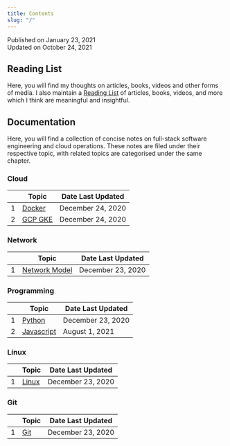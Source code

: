 ```yaml
---
title: Contents
slug: "/"
---
```


Published on January 23, 2021  
Updated on October 24, 2021

## Reading List

Here, you will find my thoughts on articles, books, videos and other forms of media. I also maintain a [Reading List](reading-list) of articles, books, videos, and more which I think are meaningful and insightful.

## Documentation

Here, you will find a collection of concise notes on full-stack software engineering and cloud operations. These notes are filed under their respective topic, with related topics are categorised under the same chapter.

### Cloud

<div class="contentTableContainer">

|     | Topic                          | Date Last Updated |
| --- | ------------------------------ | ----------------- |
| 1   | [Docker](docker-cheatsheet)    | December 24, 2020 |
| 2   | [GCP GKE](gcp-gke-cheatsheet)  | December 24, 2020 |

</div>

### Network

<div class="contentTableContainer">

|     | Topic                         | Date Last Updated |
| --- | ----------------------------- | ----------------- |
| 1   | [Network Model](network-model)| December 23, 2020 |

</div>

### Programming

<div class="contentTableContainer">

|     | Topic                        | Date Last Updated |
| --- | ---------------------------- | ----------------- |
| 1   | [Python](py-cheatsheet)            | December 23, 2020 |
| 2   | [Javascript](js-cheatsheet)  | August 1, 2021    |

</div>

### Linux

<div class="contentTableContainer">

|     | Topic                          | Date Last Updated |
| --- | ------------------------------ | ----------------- |
| 1   | [Linux](linux-cmd)             | December 23, 2020 |

</div>

### Git

<div class="contentTableContainer">

|     | Topic                          | Date Last Updated |
| --- | ------------------------------ | ----------------- |
| 1   | [Git](git-cheatsheet)             | December 23, 2020 |

</div>